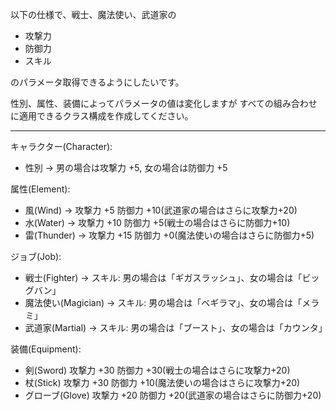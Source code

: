 以下の仕様で、戦士、魔法使い、武道家の
- 攻撃力
- 防御力
- スキル

のパラメータ取得できるようにしたいです。

性別、属性、装備によってパラメータの値は変化しますが
すべての組み合わせに適用できるクラス構成を作成してください。

----

キャラクター(Character):
  - 性別 -> 男の場合は攻撃力 +5, 女の場合は防御力 +5

属性(Element):
  - 風(Wind) -> 攻撃力 +5 防御力 +10(武道家の場合はさらに攻撃力+20)
  - 水(Water) -> 攻撃力 +10 防御力 +5(戦士の場合はさらに防御力+10)
  - 雷(Thunder) -> 攻撃力 +15 防御力 +0(魔法使いの場合はさらに防御力+5)

ジョブ(Job):
  - 戦士(Fighter) → スキル: 男の場合は「ギガスラッシュ」、女の場合は「ビッグバン」
  - 魔法使い(Magician) → スキル: 男の場合は「ベギラマ」、女の場合は「メラミ」
  - 武道家(Martial) → スキル: 男の場合は「ブースト」、女の場合は「カウンタ」

装備(Equipment):
  - 剣(Sword) 攻撃力 +30 防御力 +30(戦士の場合はさらに攻撃力+20)
  - 杖(Stick) 攻撃力 +30 防御力 +10(魔法使いの場合はさらに攻撃力+20)
  - グローブ(Glove) 攻撃力 +20 防御力 +20(武道家の場合はさらに防御力+20)
